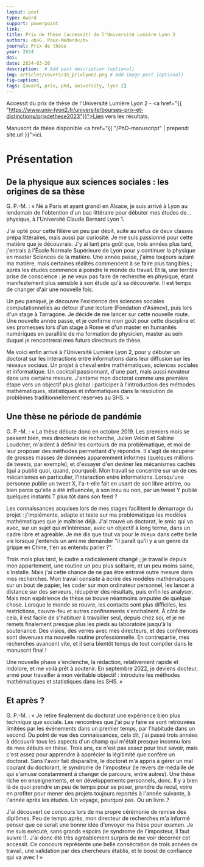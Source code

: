 ```yaml
---
layout: post
type: Award
support: powerpoint
link: 
title: Prix de thèse (accessit) de l'Université Lumière Lyon 2
authors: <b>G. Poux-Médard</b>
journal: Prix de thèse
year: 2024
doi: 
date: 2024-03-26
description:  # Add post description (optional)
img: articles/covers/35_prixlyon2.png # Add image post (optional)
fig-caption: 
tags: [award, prix, phd, university, lyon 2]
---
```


Accessit du prix de thèse de l'Université Lumière Lyon 2 - <a href="{{ "https://www.univ-lyon2.fr/universite/bourses-prix-et-distinctions/prixdethese2023"}}">Lien vers les résultats</a>.

Manuscrit de thèse disponible <a href="{{ "/PhD-manuscript" | prepend: site.url }}">ici</a>.

# Présentation

## De la physique aux sciences sociales : les origines de sa thèse
G. P.-M. : « Né à Paris et ayant grandi en Alsace, je suis arrivé à Lyon au lendemain de l'obtention d'un bac 
littéraire pour débuter mes études de... physique, à l'Université Claude Bernard Lyon 1.

J'ai opté pour cette filière un peu par dépit, suite au refus de deux classes prépa littéraires, 
mais aussi par curiosité. Je me suis passionné pour cette matière que je découvrais. 
J'y ai tant pris goût que, trois années plus tard, j'entrais à l'École Normale Supérieure 
de Lyon pour y continuer la physique en master Sciences de la matière. Une année passe, 
j'aime toujours autant ma matière, mais certaines réalités commencent à se faire plus tangibles ; 
après les études commence à poindre le monde du travail. Et là, une terrible prise de conscience : 
je ne veux pas faire de recherche en physique, étant manifestement plus sensible à son étude 
qu'à sa découverte. Il est temps de changer d'air une nouvelle fois.

Un peu paniqué, je découvre l'existence des sciences sociales computationnelles au détour d'une 
lecture (Fondation d'Asimov), puis lors d'un stage à Tarragone. 
Je décide de me lancer sur cette nouvelle route. Une nouvelle année passe, et je confirme 
mon goût pour cette discipline et ses promesses lors d'un stage à Rome et d'un master en 
humanités numériques en parallèle de ma formation de physicien, master au sein duquel 
je rencontrerai mes futurs directeurs de thèse.

Me voici enfin arrivé à l'Université Lumière Lyon 2, pour y débuter un doctorat sur les interactions 
entre informations dans leur diffusion sur les réseaux sociaux. Un projet à cheval entre mathématiques, 
sciences sociales et informatique. Un cocktail passionnant, d'une part, mais aussi novateur dans une
certaine mesure. J'entame mon doctorat comme une première étape vers un objectif plus global : 
participer à l'introduction des méthodes mathématiques, statistiques et informatiques dans la 
résolution de problèmes traditionnellement réservés au SHS. »

## Une thèse ne période de pandémie

G. P.-M. : « La thèse débute donc en octobre 2019. Les premiers mois se passent bien, 
mes directeurs de recherche, Julien Velcin et Sabine Loudcher, m'aident à définir les 
contours de ma problématique, et moi de leur proposer des méthodes permettant d'y répondre. 
Il s'agit de récupérer de grosses masses de données apparemment informes (quelques millions de tweets, par exemple), 
et d'essayer d'en deviner les mécanismes cachés (qui a publié quoi, quand, pourquoi). 
Mon travail se concentre sur un de ces mécanismes en particulier, l'interaction entre 
informations. Lorsqu'une personne publie un tweet X, l'a-t-elle fait en usant de son 
libre arbitre, ou bien parce qu'elle a été influencée, à son insu ou non, par un tweet 
Y publié quelques instants T plus tôt dans son feed ?

Les connaissances acquises lors de mes stages facilitent le démarrage du projet :
j'implémente, adapte et teste sur ma problématique les modèles mathématiques que je 
maîtrise déjà. J'ai trouvé un doctorat, le smic qui va avec, sur un sujet qui 
m'intéresse, avec un objectif à long terme, dans un cadre libre et agréable. Je me dis que 
tout va pour le mieux dans cette belle vie lorsque j'entends un ami me demander 
"il paraît qu'il y a un genre de grippe en Chine, t'en as entendu parler ?".

Trois mois plus tard, le cadre a radicalement changé ; je travaille depuis mon appartement, 
une routine un peu plus solitaire, et un peu moins saine, s'installe. Mais j'ai cette chance 
de ne pas être entravé outre mesure dans mes recherches. Mon travail consiste à écrire des
modèles mathématiques sur un bout de papier, les coder sur mon ordinateur personnel, les lancer 
à distance sur des serveurs, récupérer des résultats, puis enfin les analyser.
Mais mon expérience de thèse se trouve néanmoins amputée de quelque chose. Lorsque le 
monde se rouvre, les contacts sont plus difficiles, les restrictions, couvre-feu et autres 
confinements s'enchaînent. À côté de cela, il est facile de s'habituer à travailler seul, 
depuis chez soi, et je ne remets finalement presque plus les pieds au laboratoire jusqu'à 
la soutenance. Des visios, des verres avec mes directeurs, et des conférences sont devenues 
ma nouvelle routine professionnelle. En contrepartie, mes recherches avancent vite, et il 
sera bientôt temps de tout compiler dans le manuscrit final !

Une nouvelle phase s'enclenche, la rédaction, relativement rapide et indolore, 
et me voilà prêt à soutenir. En septembre 2022, je deviens docteur, armé pour 
travailler à mon véritable objectif : introduire les méthodes mathématiques et 
statistiques dans les SHS. »

## Et après ?
G. P.-M. : « Je retire finalement du doctorat une expérience bien plus technique que sociale. 
Les rencontres que j'ai pu y faire se sont retrouvées limitées par les événements dans un premier temps, 
par l'habitude dans un second. Du point de vue des connaissances, cela dit, j'ai passé 
trois années à découvrir tous les aspects d'un champ qui m'était presque inconnu lors de 
mes débuts en thèse. Trois ans, ce n'est pas assez pour tout savoir, mais c'est assez pour 
apprendre à apprécier la légitimité que confère un doctorat. Sans l'avoir fait disparaître, 
le doctorat m'a appris à gérer un mal courant du doctorant, le syndrome de l'imposteur 
(le revers de médaille de qui s'amuse constamment à changer de parcours, entre autres). 
Une thèse riche en enseignements, et en développements personnels, donc. Il y a bien là de 
quoi prendre un peu de temps pour se poser, prendre du recul, voire en profiter pour mener
des projets toujours reportés à l'année suivante, à l'année après les études. Un voyage, 
pourquoi pas. Ou un livre..?

J'ai découvert ce concours lors de ma propre cérémonie de remise des diplômes. Peu de temps 
après, mon directeur de recherches m'a informé penser que ce serait une bonne idée d'envoyer 
ma thèse pour examen. Je me suis exécuté, sans grands espoirs (le syndrome de l'imposteur, il 
faut suivre !). J'ai donc été très agréablement surpris de me voir décerner cet accessit. 
Ce concours représente une belle consécration de trois années de travail, une validation par des 
chercheurs établis, et le boost de confiance qui va avec ! »
